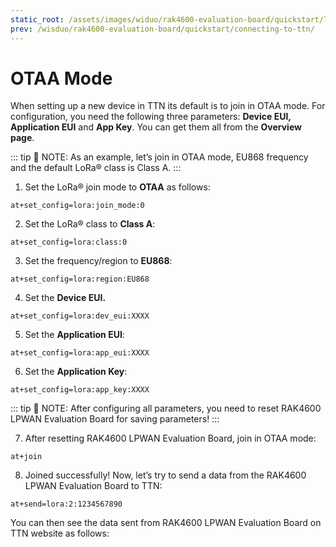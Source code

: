 ```yaml
---
static_root: /assets/images/widuo/rak4600-evaluation-board/quickstart/7.connecting-to-ttn/ttn-otaa
prev: /wisduo/rak4600-evaluation-board/quickstart/connecting-to-ttn/
---
```


# OTAA Mode

When setting up a new device in TTN its default is to join in OTAA mode. For configuration, you need the following three parameters: **Device EUI, Application EUI** and **App Key**. You can get them all from the **Overview page**.

<rk-img
  :src="`${$frontmatter.static_root}/otjgr7rhyejvmsx4i4km.png`"
  width="100%"
  figure-number="1"
  caption="Device Overview Parameters"
/>

::: tip 📝 NOTE:
As an example, let’s join in OTAA mode, EU868 frequency and the default LoRa® class is Class A.
:::

1. Set the LoRa® join mode to **OTAA** as follows:

```
at+set_config=lora:join_mode:0
```

<rk-img
  :src="`${$frontmatter.static_root}/ugvheykwbjgqrmve3gr1.jpg`"
  width="60%"
  figure-number="2"
  caption=" AT Command for OTAA LoRa® Join Mode via RAK Serial Port Tool"
/>

2. Set the LoRa® class to **Class A**:

```
at+set_config=lora:class:0
```

<rk-img
  :src="`${$frontmatter.static_root}/uwdcbt0uegx9s5nacmdh.jpg`"
  width="60%"
  figure-number="3"
  caption=" AT Command for OTAA LoRa® Class via RAK Serial Port Tool"
/>

3. Set the frequency/region to **EU868**:

```
at+set_config=lora:region:EU868
```

<rk-img
  :src="`${$frontmatter.static_root}/iuxsdncululn7d4ywcis.jpg`"
  width="60%"
  figure-number="4"
  caption=" AT Command for OTAA LoRa® Region Frequency via RAK Serial Port Tool"
/>

4. Set the **Device EUI.**

```
at+set_config=lora:dev_eui:XXXX
```

<rk-img
  :src="`${$frontmatter.static_root}/pu2digmbwm9tms4h3mtm.jpg`"
  width="60%"
  figure-number="5"
  caption=" AT Command for OTAA LoRa® Device EUI via RAK Serial Port Tool"
/>

5. Set the **Application EUI**:

```
at+set_config=lora:app_eui:XXXX
```

<rk-img
  :src="`${$frontmatter.static_root}/k2nhwyd1ctfx6gjwuboz.jpg`"
  width="60%"
  figure-number="6"
  caption=" AT Command for OTAA LoRa® Application EUI via RAK Serial Port Tool"
/>

6. Set the **Application Key**:

```
at+set_config=lora:app_key:XXXX
```

<rk-img
  :src="`${$frontmatter.static_root}/rv7qwzhicwokmmgxcawf.jpg`"
  width="60%"
  figure-number="7"
  caption=" AT Command for OTAA LoRa® Application Key via RAK Serial Port Tool"
/>

::: tip 📝 NOTE:
After configuring all parameters, you need to reset RAK4600 LPWAN Evaluation Board for saving parameters!
:::

7. After resetting RAK4600 LPWAN Evaluation Board, join in OTAA mode:

```
at+join
```

<rk-img
  :src="`${$frontmatter.static_root}/mgztynrigiozealhlv6t.jpg`"
  width="60%"
  figure-number="8"
  caption=" AT Command for OTAA LoRa® Join via RAK Serial Port Tool"
/>

8. Joined successfully! Now, let’s try to send a data from the RAK4600 LPWAN Evaluation Board to TTN:

```
at+send=lora:2:1234567890
```

<rk-img
  :src="`${$frontmatter.static_root}/drwvcagphdvkbt8kefnc.jpg`"
  width="60%"
  figure-number="9"
  caption="OTAA Test Sample Data Sent via RAK Serial Port Tool"
/>

You can then see the data sent from RAK4600 LPWAN Evaluation Board on TTN website as follows:

<rk-img
  :src="`${$frontmatter.static_root}/vdrrdeh7oifamkrwvryn.jpg`"
  width="100%"
  figure-number="10"
  caption="OTAA Test Sample Data Sent Viewed in The Things Network"
/>
